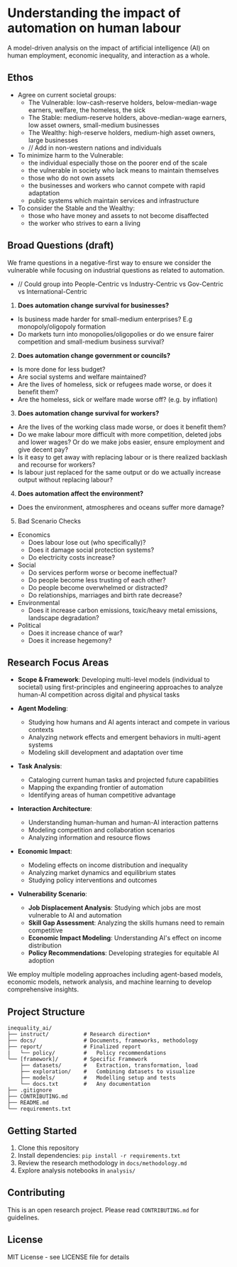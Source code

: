 # Understanding the impact of automation on human labour

A model-driven analysis on the impact of artificial intelligence (AI) on human employment, economic inequality, and interaction as a whole.

## Ethos
- Agree on current societal groups:
    - The Vulnerable: low-cash-reserve holders, below-median-wage earners, welfare, the homeless, the sick
    - The Stable: medium-reserve holders, above-median-wage earners, low asset owners, small-medium businesses
    - The Wealthy: high-reserve holders, medium-high asset owners, large businesses
    - // Add in non-western nations and individuals
- To minimize harm to the Vulnerable:
    - the individual especially those on the poorer end of the scale
    - the vulnerable in society who lack means to maintain themselves
    - those who do not own assets
    - the businesses and workers who cannot compete with rapid adaptation
    - public systems which maintain services and infrastructure
- To consider the Stable and the Wealthy:
    - those who have money and assets to not become disaffected
    - the worker who strives to earn a living

## Broad Questions (draft)
We frame questions in a negative-first way to ensure we consider the vulnerable while focusing on industrial questions as related to automation. 
- // Could group into People-Centric vs Industry-Centric vs Gov-Centric vs International-Centric

1. **Does automation change survival for businesses?**
- Is business made harder for small-medium enterprises? E.g monopoly/oligopoly formation
- Do markets turn into monopolies/oligopolies or do we ensure fairer competition and small-medium business survival?

2. **Does automation change government or councils?**
- Is more done for less budget?
- Are social systems and welfare maintained?
- Are the lives of homeless, sick or refugees made worse, or does it benefit them?
- Are the homeless, sick or welfare made worse off? (e.g. by inflation)

3. **Does automation change survival for workers?**
- Are the lives of the working class made worse, or does it benefit them?
- Do we make labour more difficult with more competition, deleted jobs and lower wages? Or do we make jobs easier, ensure employment and give decent pay?
- Is it easy to get away with replacing labour or is there realized backlash and recourse for workers?
- Is labour just replaced for the same output or do we actually increase output without replacing labour?

4. **Does automation affect the environment?**
- Does the environment, atmospheres and oceans suffer more damage?

5. Bad Scenario Checks
- Economics
    - Does labour lose out (who specifically)?
    - Does it damage social protection systems?
    - Do electricity costs increase?
- Social
    - Do services perform worse or become ineffectual?
    - Do people become less trusting of each other?
    - Do people become overwhelmed or distracted?
    - Do relationships, marriages and birth rate decrease?
- Environmental
    - Does it increase carbon emissions, toxic/heavy metal emissions, landscape degradation?
- Political
    - Does it increase chance of war?
    - Does it increase hegemony?

## Research Focus Areas

- **Scope & Framework**: Developing multi-level models (individual to societal) using first-principles and engineering approaches to analyze human-AI competition across digital and physical tasks

- **Agent Modeling**: 
  - Studying how humans and AI agents interact and compete in various contexts
  - Analyzing network effects and emergent behaviors in multi-agent systems
  - Modeling skill development and adaptation over time

- **Task Analysis**:
  - Cataloging current human tasks and projected future capabilities
  - Mapping the expanding frontier of automation
  - Identifying areas of human competitive advantage

- **Interaction Architecture**:
  - Understanding human-human and human-AI interaction patterns
  - Modeling competition and collaboration scenarios
  - Analyzing information and resource flows

- **Economic Impact**:
  - Modeling effects on income distribution and inequality
  - Analyzing market dynamics and equilibrium states
  - Studying policy interventions and outcomes

- **Vulnerability Scenario**:
    - **Job Displacement Analysis**: Studying which jobs are most vulnerable to AI and automation
    - **Skill Gap Assessment**: Analyzing the skills humans need to remain 
    competitive
    - **Economic Impact Modeling**: Understanding AI's effect on income distribution
    - **Policy Recommendations**: Developing strategies for equitable AI adoption

We employ multiple modeling approaches including agent-based models, economic models, network analysis, and machine learning to develop comprehensive insights.

## Project Structure
```
inequality_ai/
├── instruct/           # Research direction*
├── docs/               # Documents, frameworks, methodology
├── report/             # Finalized report
|   └── policy/         #   Policy recommendations
└── [framework]/        # Specific Framework
    ├── datasets/       #   Extraction, transformation, load
    ├── exploration/    #   Combining datasets to visualize
    ├── models/         #   Modelling setup and tests
    └── docs.txt        #   Any documentation
├── .gitignore
├── CONTRIBUTING.md
├── README.md
└── requirements.txt
```

## Getting Started

1. Clone this repository
2. Install dependencies: `pip install -r requirements.txt`
3. Review the research methodology in `docs/methodology.md`
4. Explore analysis notebooks in `analysis/`

## Contributing

This is an open research project. Please read `CONTRIBUTING.md` for guidelines.

## License

MIT License - see LICENSE file for details